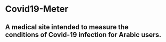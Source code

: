 # Covid19-Meter
##   A medical site intended to measure the conditions of Covid-19 infection for Arabic users.
